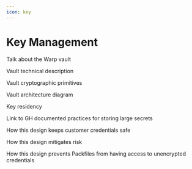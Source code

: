 ```yaml
---
icon: key
---
```


# Key Management

Talk about the Warp vault

Vault technical description

Vault cryptographic primitives

Vault architecture diagram

Key residency

Link to GH documented practices for storing large secrets

How this design keeps customer credentials safe

How this design mitigates risk

How this design prevents Packfiles from having access to unencrypted credentials&#x20;
